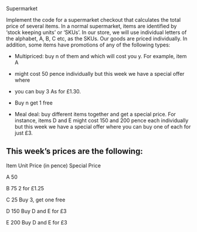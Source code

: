 Supermarket

Implement the code for a supermarket checkout that calculates the total price of several items. In a normal supermarket, items are identified by ‘stock keeping units’ or ‘SKUs’. In our store, we will use individual letters of the alphabet, A, B, C etc, as the SKUs. Our goods are priced individually. In addition, some items have promotions of any of the following types:

*   Multipriced: buy n of them and which will cost you y. For example, item A
    
*   might cost 50 pence individually but this week we have a special offer where
    
*   you can buy 3 As for £1.30.
    
*   Buy n get 1 free
    
*   Meal deal: buy different items together and get a special price. For instance, items D and E might cost 150 and 200 pence each individually but this week we have a special offer where you can buy one of each for just £3.
    

This week’s prices are the following:
-------------------------------------

Item Unit Price (in pence) Special Price

A 50

B 75 2 for £1.25

C 25 Buy 3, get one free

D 150 Buy D and E for £3

E 200 Buy D and E for £3
